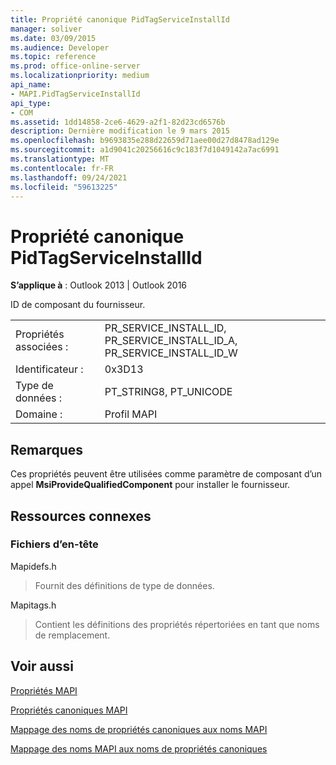 ```yaml
---
title: Propriété canonique PidTagServiceInstallId
manager: soliver
ms.date: 03/09/2015
ms.audience: Developer
ms.topic: reference
ms.prod: office-online-server
ms.localizationpriority: medium
api_name:
- MAPI.PidTagServiceInstallId
api_type:
- COM
ms.assetid: 1dd14858-2ce6-4629-a2f1-82d23cd6576b
description: Dernière modification le 9 mars 2015
ms.openlocfilehash: b9693835e288d22659d71aee00d27d8478ad129e
ms.sourcegitcommit: a1d9041c20256616c9c183f7d1049142a7ac6991
ms.translationtype: MT
ms.contentlocale: fr-FR
ms.lasthandoff: 09/24/2021
ms.locfileid: "59613225"
---
```

# <a name="pidtagserviceinstallid-canonical-property"></a>Propriété canonique PidTagServiceInstallId

  
  
**S’applique à** : Outlook 2013 | Outlook 2016 
  
ID de composant du fournisseur.
  
|||
|:-----|:-----|
|Propriétés associées :  <br/> |PR_SERVICE_INSTALL_ID, PR_SERVICE_INSTALL_ID_A, PR_SERVICE_INSTALL_ID_W  <br/> |
|Identificateur :  <br/> |0x3D13  <br/> |
|Type de données :  <br/> |PT_STRING8, PT_UNICODE  <br/> |
|Domaine :  <br/> |Profil MAPI  <br/> |
   
## <a name="remarks"></a>Remarques

Ces propriétés peuvent être utilisées comme paramètre de composant d’un appel **MsiProvideQualifiedComponent** pour installer le fournisseur. 
  
## <a name="related-resources"></a>Ressources connexes

### <a name="header-files"></a>Fichiers d’en-tête

Mapidefs.h
  
> Fournit des définitions de type de données.
    
Mapitags.h
  
> Contient les définitions des propriétés répertoriées en tant que noms de remplacement.
    
## <a name="see-also"></a>Voir aussi



[Propriétés MAPI](mapi-properties.md)
  
[Propriétés canoniques MAPI](mapi-canonical-properties.md)
  
[Mappage des noms de propriétés canoniques aux noms MAPI](mapping-canonical-property-names-to-mapi-names.md)
  
[Mappage des noms MAPI aux noms de propriétés canoniques](mapping-mapi-names-to-canonical-property-names.md)

